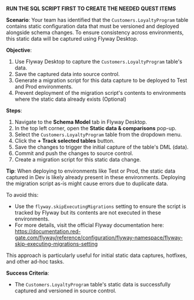 **RUN THE SQL SCRIPT FIRST TO CREATE THE NEEDED QUEST ITEMS**

**Scenario**:
Your team has identified that the `Customers.LoyaltyProgram` table contains static configuration data that must be versioned and deployed alongside schema changes. To ensure consistency across environments, this static data will be captured using Flyway Desktop.

**Objective**:
1. Use Flyway Desktop to capture the `Customers.LoyaltyProgram` table's data.
2. Save the captured data into source control.
3. Generate a migration script for this data capture to be deployed to Test and Prod environments.
4. Prevent deployment of the migration script's contents to environments where the static data already exists (Optional)

**Steps**:
1. Navigate to the **Schema Model** tab in Flyway Desktop.
2. In the top left corner, open the **Static data & comparisons** pop-up.
3. Select the `Customers.LoyaltyProgram` table from the dropdown menu.
4. Click the **+ Track selected tables** button.
5. Save the changes to trigger the initial capture of the table's DML (data).
6. Commit and push the changes to source control.
7. Create a migration script for this static data change.

**Tip**:
When deploying to environments like Test or Prod, the static data captured in Dev is likely already present in these environments. Deploying the migration script as-is might cause errors due to duplicate data. 

To avoid this:
- Use the `flyway.skipExecutingMigrations` setting to ensure the script is tracked by Flyway but its contents are not executed in these environments.
- For more details, visit the official Flyway documentation here:  
  https://documentation.red-gate.com/flyway/reference/configuration/flyway-namespace/flyway-skip-executing-migrations-setting

This approach is particularly useful for initial static data captures, hotfixes, and other ad-hoc tasks.

**Success Criteria**:
- The `Customers.LoyaltyProgram` table's static data is successfully captured and versioned in source control.
